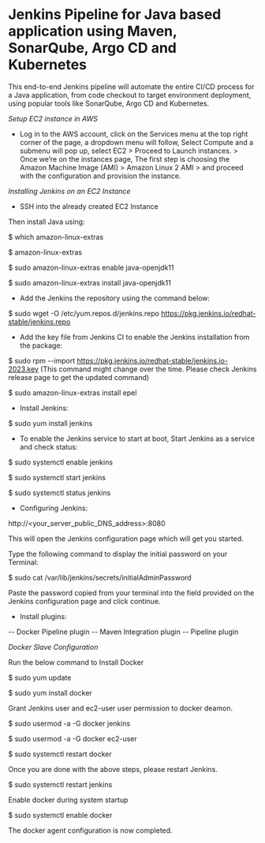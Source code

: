 # Jenkins Pipeline for Java based application using Maven, SonarQube, Argo CD and Kubernetes


This end-to-end Jenkins pipeline will automate the entire CI/CD process for a Java application, from code checkout to target environment deployment, using popular tools like SonarQube, Argo CD and Kubernetes.

*Setup EC2 instance in AWS*

* Log in to the AWS account, click on the Services menu at the top right corner of the page, a dropdown menu will follow, Select Compute and a submenu will pop up, select EC2 > Proceed to Launch instances. > Once we’re on the instances page, The first step is choosing the Amazon Machine Image (AMI) > Amazon Linux 2 AMI > and proceed with the configuration and provision the instance.

*Installing Jenkins on an EC2 Instance*

* SSH into the already created EC2 Instance

Then install Java using:

$ which amazon-linux-extras

$ amazon-linux-extras

$ sudo amazon-linux-extras enable java-openjdk11

$ sudo amazon-linux-extras install java-openjdk11

* Add the Jenkins the repository using the command below:

$ sudo wget -O /etc/yum.repos.d/jenkins.repo https://pkg.jenkins.io/redhat-stable/jenkins.repo

* Add the key file from Jenkins CI to enable the Jenkins installation from the package:

$ sudo rpm --import https://pkg.jenkins.io/redhat-stable/jenkins.io-2023.key (This command might change over the time. Please check Jenkins release page to get the updated command)

$ sudo amazon-linux-extras install epel

* Install Jenkins:

$ sudo yum install jenkins

* To enable the Jenkins service to start at boot, Start Jenkins as a service and check status:

$ sudo systemctl enable jenkins

$ sudo systemctl start jenkins

$ sudo systemctl status jenkins

* Configuring Jenkins:

http://<your_server_public_DNS_address>:8080

This will open the Jenkins configuration page which will get you started.

Type the following command to display the initial password on your Terminal:

$ sudo cat /var/lib/jenkins/secrets/initialAdminPassword

Paste the password copied from your terminal into the field provided on the Jenkins configuration page and click continue.

* Install plugins:

-- Docker Pipeline plugin
-- Maven Integration plugin
-- Pipeline plugin


*Docker Slave Configuration*

Run the below command to Install Docker

$ sudo yum update

$ sudo yum install docker

Grant Jenkins user and ec2-user user permission to docker deamon.

$ sudo usermod -a -G docker jenkins

$ sudo usermod -a -G docker ec2-user

$ sudo systemctl restart docker

Once you are done with the above steps, please restart Jenkins.

$ sudo systemctl restart jenkins

Enable docker during system startup

$ sudo systemctl enable docker

The docker agent configuration is now completed.


